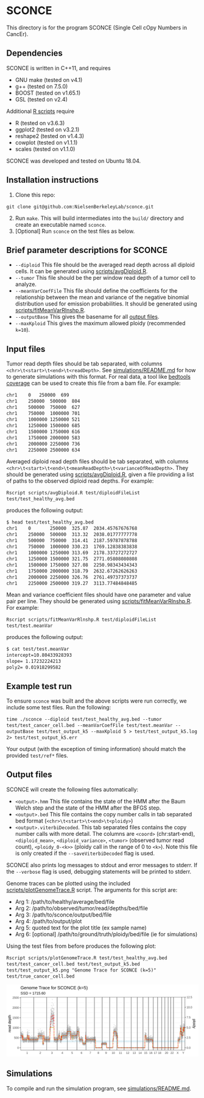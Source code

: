 # SCONCE

This directory is for the program SCONCE (Single Cell cOpy Numbers in CancEr).

## Dependencies
SCONCE is written in C++11, and requires
- GNU make (tested on v4.1)
- g++ (tested on 7.5.0)
- BOOST (tested on v1.65.1)
- GSL (tested on v2.4)

Additional [R scripts](scripts/) require
- R (tested on v3.6.3)
- ggplot2 (tested on v3.2.1)
- reshape2 (tested on v1.4.3)
- cowplot (tested on v1.1.1)
- scales (tested on v1.1.0)

SCONCE was developed and tested on Ubuntu 18.04.

## Installation instructions
1. Clone this repo:
```
git clone git@github.com:NielsenBerkeleyLab/sconce.git
```
2. Run `make`. This will build intermediates into the `build/` directory and create an executable named `sconce`.
3. [Optional] Run `sconce` on the test files as below.


## Brief parameter descriptions for SCONCE
- `--diploid` This file should be the averaged read depth across all diploid cells. It can be generated using [scripts/avgDiploid.R](scripts/avgDiploid.R).
- `--tumor` This file should be the per window read depth of a tumor cell to analyze.
- `--meanVarCoefFile` This file should define the coefficients for the relationship between the mean and variance of the negative binomial distribution used for emission probabilities. It should be generated using [scripts/fitMeanVarRlnshp.R](scripts/fitMeanVarRlnshp.R).
- `--outputBase` This gives the basename for all [output files](#output-files).
- `--maxKploid` This gives the maximum allowed ploidy (recommended `k=10`).


## Input files
Tumor read depth files should be tab separated, with columns `<chr>\t<start>\t<end>\t<readDepth>`. See [simulations/README.md](simulations/README.md) for how to generate simulations with this format. For real data, a tool like [bedtools coverage](https://bedtools.readthedocs.io/en/latest/content/tools/coverage.html) can be used to create this file from a bam file. For example:
```
chr1	0	250000	699
chr1	250000	500000	804
chr1	500000	750000	627
chr1	750000	1000000	701
chr1	1000000	1250000	521
chr1	1250000	1500000	685
chr1	1500000	1750000	616
chr1	1750000	2000000	583
chr1	2000000	2250000	736
chr1	2250000	2500000	634
```

Averaged diploid read depth files should be tab separated, with columns `<chr>\t<start>\t<end>\t<meanReadDepth>\t<varianceOfReadDepth>`. They should be generated using [scripts/avgDiploid.R](scripts/avgDiploid.R), given a file providing a list of paths to the observed diploid read depths. For example:
```
Rscript scripts/avgDiploid.R test/diploidFileList test/test_healthy_avg.bed
```
produces the following output:
```
$ head test/test_healthy_avg.bed
chr1    0       250000  325.87  2034.45767676768
chr1    250000  500000  313.32  2038.01777777778
chr1    500000  750000  314.41  2187.59787878788
chr1    750000  1000000 330.23  1769.12838383838
chr1    1000000 1250000 313.69  2178.33727272727
chr1    1250000 1500000 321.75  2771.05808080808
chr1    1500000 1750000 327.08  2250.98343434343
chr1    1750000 2000000 318.79  2632.67262626263
chr1    2000000 2250000 326.76  2761.49737373737
chr1    2250000 2500000 319.27  3113.77484848485
```

Mean and variance coefficient files should have one parameter and value pair per line. They should be generated using [scripts/fitMeanVarRlnshp.R](scripts/fitMeanVarRlnshp.R). For example:
```
Rscript scripts/fitMeanVarRlnshp.R test/diploidFileList test/test.meanVar
```
produces the following output:
```
$ cat test/test.meanVar
intercept=10.80433928393
slope= 1.17232224213
poly2= 0.01918299582
```

## Example test run
To ensure `sconce` was built and the above scripts were run correctly, we include some test files. Run the following:
```
time ./sconce --diploid test/test_healthy_avg.bed --tumor test/test_cancer_cell.bed --meanVarCoefFile test/test.meanVar --outputBase test/test_output_k5 --maxKploid 5 > test/test_output_k5.log 2> test/test_output_k5.err
```
Your output (with the exception of timing information) should match the provided `test/ref*` files.


## Output files
SCONCE will create the following files automatically:
- `<output>.hmm` This file contains the state of the HMM after the Baum Welch step and the state of the HMM after the BFGS step.
- `<output>.bed` This file contains the copy number calls in tab separated bed format (`<chr>\t<start>\t<end>\t<ploidy>`)
- `<output>.viterbiDecoded`. This tab separated files contains the copy number calls with more detail. The columns are `<coord>` (chr:start-end), `<diploid_mean>`, `<diploid_variance>`, `<tumor>` (observed tumor read count), `<ploidy_0-<k>>` (ploidy call in the range of 0 to `<k>`). Note this file is only created if the `--saveViterbiDecoded` flag is used.

SCONCE also prints log messages to stdout and error messages to stderr.
If the `--verbose` flag is used, debugging statements will be printed to stderr.

Genome traces can be plotted using the included [scripts/plotGenomeTrace.R](scripts/plotGenomeTrace.R) script. The arguments for this script are:
- Arg 1: /path/to/healthy/average/bed/file
- Arg 2: /path/to/observed/tumor/read/depths/bed/file
- Arg 3: /path/to/sconce/output/bed/file
- Arg 4: /path/to/output/plot
- Arg 5: quoted text for the plot title (ex sample name)
- Arg 6: [optional] /path/to/ground/truth/ploidy/bed/file (ie for simulations)

Using the test files from before produces the following plot:
```
Rscript scripts/plotGenomeTrace.R test/test_healthy_avg.bed test/test_cancer_cell.bed test/test_output_k5.bed test/test_output_k5.png "Genome Trace for SCONCE (k=5)" test/true_cancer_cell.bed
```
![reference genome trace](test/ref_plot_k5.png)


## Simulations
To compile and run the simulation program, see [simulations/README.md](simulations/README.md).

